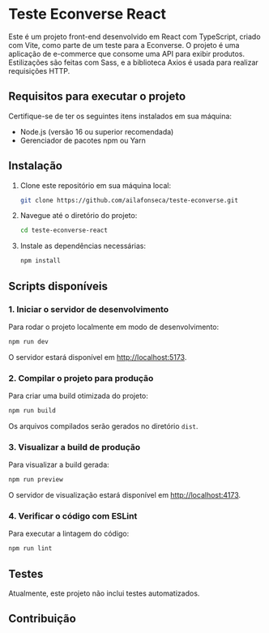 # Teste Econverse React

Este é um projeto front-end desenvolvido em React com TypeScript, criado com Vite, como parte de um teste para a Econverse. O projeto é uma aplicação de e-commerce que consome uma API para exibir produtos. Estilizações são feitas com Sass, e a biblioteca Axios é usada para realizar requisições HTTP.

## Requisitos para executar o projeto

Certifique-se de ter os seguintes itens instalados em sua máquina:

- Node.js (versão 16 ou superior recomendada)
- Gerenciador de pacotes npm ou Yarn

## Instalação

1. Clone este repositório em sua máquina local:
   ```bash
   git clone https://github.com/ailafonseca/teste-econverse.git
   ```
2. Navegue até o diretório do projeto:
   ```bash
   cd teste-econverse-react
   ```
3. Instale as dependências necessárias:
   ```bash
   npm install
   ```

## Scripts disponíveis

### 1. Iniciar o servidor de desenvolvimento
Para rodar o projeto localmente em modo de desenvolvimento:
```bash
npm run dev
```
O servidor estará disponível em [http://localhost:5173](http://localhost:5173).

### 2. Compilar o projeto para produção
Para criar uma build otimizada do projeto:
```bash
npm run build
```
Os arquivos compilados serão gerados no diretório `dist`.

### 3. Visualizar a build de produção
Para visualizar a build gerada:
```bash
npm run preview
```
O servidor de visualização estará disponível em [http://localhost:4173](http://localhost:4173).

### 4. Verificar o código com ESLint
Para executar a lintagem do código:
```bash
npm run lint
```

## Testes

Atualmente, este projeto não inclui testes automatizados. 
## Contribuição



